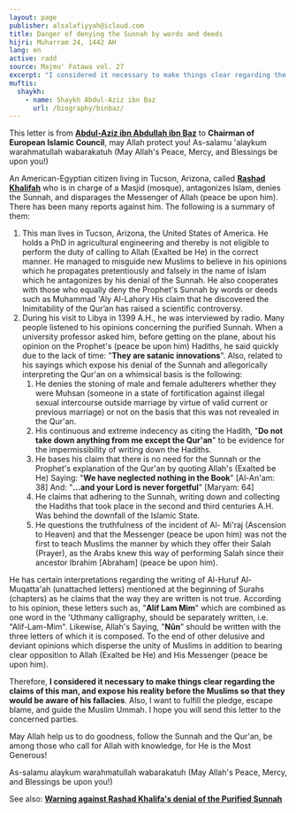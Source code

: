 ```yaml
---
layout: page
publisher: alsalafiyyah@icloud.com
title: Danger of denying the Sunnah by words and deeds
hijri: Muharram 24, 1442 AH
lang: en
active: radd
source: Majmu' Fatawa vol. 27
excerpt: "I considered it necessary to make things clear regarding the claims of this man, and expose his reality before the Muslims so that they would be aware of his fallacies. Also, I want to fulfill the pledge, escape blame, and guide the Muslim Ummah."
muftis:
  shaykh: 
    - name: Shaykh Abdul-Aziz ibn Baz
      url: /biography/binbaz/
---
```


This letter is from [**Abdul-Aziz ibn Abdullah ibn Baz**](/biography/binbaz/) to **Chairman of European Islamic Council**, may Allah protect you! As-salamu 'alaykum warahmatullah wabarakatuh (May Allah's Peace, Mercy, and Blessings be upon you!)

An American-Egyptian citizen living in Tucson, Arizona, called [**Rashad Khalifah**](/refutals/warning-against-rashad-khalifas-denial-of-the-sunnah/) who is in charge of a Masjid (mosque), antagonizes Islam, denies the Sunnah, and disparages the Messenger of Allah (peace be upon him). There has been many reports against him. The following is a summary of them:

1. This man lives in Tucson, Arizona, the United States of America. He holds a PhD in agricultural engineering and thereby is not eligible to perform the duty of calling to Allah (Exalted be He) in the correct manner. He managed to misguide new Muslims to believe in his opinions which he propagates pretentiously and falsely in the name of Islam which he antagonizes by his denial of the Sunnah. He also cooperates with those who equally deny the Prophet's Sunnah by words or deeds such as Muhammad 'Aly Al-Lahory His claim that he discovered the Inimitability of the Qur’an has raised a scientific controversy.
2. During his visit to Libya in 1399 A.H., he was interviewed by radio. Many people listened to his opinions concerning the purified Sunnah. When a university professor asked him, before getting on the plane, about his opinion on the Prophet's (peace be upon him) Hadiths, he said quickly due to the lack of time: "**They are satanic innovations**". Also, related to his sayings which expose his denial of the Sunnah and allegorically interpreting the Qur'an on a whimsical basis is the following:
    1. He denies the stoning of male and female adulterers whether they were Muhsan (someone in a state of fortification against illegal sexual intercourse outside marriage by virtue of valid current or previous marriage) or not on the basis that this was not revealed in the Qur'an.
    2. His continuous and extreme indecency as citing the Hadith, "**Do not take down anything from me except the Qur'an**" to be evidence for the impermissibility of writing down the Hadiths.
    3. He bases his claim that there is no need for the Sunnah or the Prophet's explanation of the Qur'an by quoting Allah's (Exalted be He) Saying: "**We have neglected nothing in the Book**" [Al-An'am: 38] And: "**...and your Lord is never forgetful**" [Maryam: 64]
    4. He claims that adhering to the Sunnah, writing down and collecting the Hadiths that took place in the second and third centuries A.H. Was behind the downfall of the Islamic State.
    5. He questions the truthfulness of the incident of Al- Mi'raj (Ascension to Heaven) and that the Messenger (peace be upon him) was not the first to teach Muslims the manner by which they offer their Salah (Prayer), as the Arabs knew this way of performing Salah since their ancestor Ibrahim [Abraham] (peace be upon him).

He has certain interpretations regarding the writing of Al-Huruf Al-Muqatta'ah (unattached letters) mentioned at the beginning of Surahs (chapters) as he claims that the way they are written is not true. According to his opinion, these letters such as, "**Alif Lam Mim**" which are combined as one word in the 'Uthmany calligraphy, should be separately written, i.e. "Alif-Lam-Mim". Likewise, Allah's Saying, "**Nûn**" should be written with the three letters of which it is composed. To the end of other delusive and deviant opinions which disperse the unity of Muslims in addition to bearing clear opposition to Allah (Exalted be He) and His Messenger (peace be upon him).

Therefore, **I considered it necessary to make things clear regarding the claims of this man, and expose his reality before the Muslims so that they would be aware of his fallacies**. Also, I want to fulfill the pledge, escape blame, and guide the Muslim Ummah. I hope you will send this letter to the concerned parties. 

May Allah help us to do goodness, follow the Sunnah and the Qur'an, be among those who call for Allah with knowledge, for He is the Most Generous!

As-salamu alaykum warahmatullah wabarakatuh (May Allah's Peace, Mercy, and Blessings be upon you!)

See also: [**Warning against Rashad Khalifa's denial of the Purified Sunnah**](/refutals/warning-against-rashad-khalifas-denial-of-the-sunnah/)
